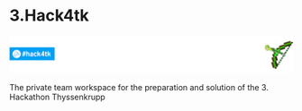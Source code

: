 # 3.Hack4tk
![Hack4Tk](Bases/Hack4Tk.png) 

The private team workspace for the preparation and solution of the 3. Hackathon Thyssenkrupp
